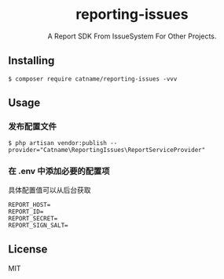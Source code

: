 <h1 align="center"> reporting-issues </h1>

<p align="center"> A Report SDK From IssueSystem For Other Projects.</p>


## Installing

```shell
$ composer require catname/reporting-issues -vvv
```

## Usage

### 发布配置文件

```shell
$ php artisan vendor:publish --provider="Catname\ReportingIssues\ReportServiceProvider"
```

### 在 .env 中添加必要的配置项
具体配置值可以从后台获取

```dotenv
REPORT_HOST=
REPORT_ID=
REPORT_SECRET=
REPORT_SIGN_SALT=
```

## License

MIT